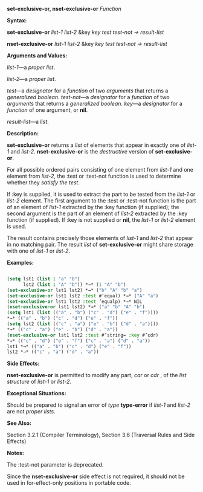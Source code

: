 **set-exclusive-or, nset-exclusive-or** *Function* 



**Syntax:** 



**set-exclusive-or** *list-1 list-2* &amp;key *key test test-not → result-list* 



**nset-exclusive-or** *list-1 list-2* &amp;key *key test test-not → result-list* 



**Arguments and Values:** 



*list-1*—a *proper list*. 



*list-2*—a *proper list*. 



*test*—a *designator* for a *function* of two *arguments* that returns a *generalized boolean*. *test-not*—a *designator* for a *function* of two *arguments* that returns a *generalized boolean*. *key*—a *designator* for a *function* of one argument, or **nil**. 



*result-list*—a *list*. 



**Description:** 



**set-exclusive-or** returns a *list* of elements that appear in exactly one of *list-1* and *list-2*. **nset-exclusive-or** is the *destructive* version of **set-exclusive-or**. 



For all possible ordered pairs consisting of one element from *list-1* and one element from *list-2*, the :test or :test-not function is used to determine whether they *satisfy the test*. 



If :key is supplied, it is used to extract the part to be tested from the *list-1* or *list-2* element. The first argument to the :test or :test-not function is the part of an element of *list-1* extracted by the :key function (if supplied); the second argument is the part of an element of *list-2* extracted by the :key function (if supplied). If :key is not supplied or **nil**, the *list-1* or *list-2* element is used. 







 



 



The result contains precisely those elements of *list-1* and *list-2* that appear in no matching pair. The result *list* of **set-exclusive-or** might share storage with one of *list-1* or *list-2*. 



**Examples:**
```lisp

(setq lst1 (list 1 "a" "b") 
      lst2 (list 1 "A" "b")) *→* (1 "A" "b") 
(set-exclusive-or lst1 lst2) *→* ("b" "A" "b" "a") 
(set-exclusive-or lst1 lst2 :test #’equal) *→* ("A" "a") 
(set-exclusive-or lst1 lst2 :test ’equalp) *→* NIL 
(nset-exclusive-or lst1 lst2) *→* ("a" "b" "A" "b") 
(setq lst1 (list (("a" . "b") ("c" . "d") ("e" . "f")))) 
*→* (("a" . "b") ("c" . "d") ("e" . "f")) 
(setq lst2 (list (("c" . "a") ("e" . "b") ("d" . "a")))) 
*→* (("c" . "a") ("e" . "b") ("d" . "a")) 
(nset-exclusive-or lst1 lst2 :test #’string= :key #’cdr) 
*→* (("c" . "d") ("e" . "f") ("c" . "a") ("d" . "a")) 
lst1 *→* (("a" . "b") ("c" . "d") ("e" . "f")) 
lst2 *→* (("c" . "a") ("d" . "a")) 

```
**Side Effects:** 



**nset-exclusive-or** is permitted to modify any part, *car* or *cdr* , of the *list structure* of *list-1* or *list-2*. 



**Exceptional Situations:** 



Should be prepared to signal an error of *type* **type-error** if *list-1* and *list-2* are not *proper lists*. 



**See Also:** 



Section 3.2.1 (Compiler Terminology), Section 3.6 (Traversal Rules and Side Effects) 



**Notes:** 



The :test-not parameter is deprecated. 



Since the **nset-exclusive-or** side effect is not required, it should not be used in for-effect-only positions in portable code. 



